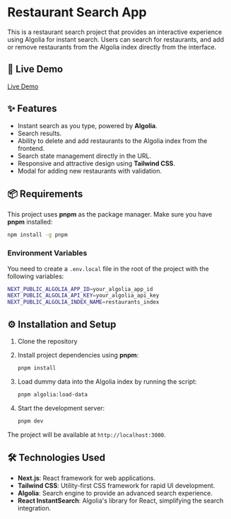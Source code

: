 # Restaurant Search App

This is a restaurant search project that provides an interactive experience using Algolia for instant search. Users can search for restaurants, and add or remove restaurants from the Algolia index directly from the interface.

## 🚀 Live Demo

[Live Demo](https://algolia-search-app.vercel.app/)

## ✨ Features

- Instant search as you type, powered by **Algolia**.
- Search results.
- Ability to delete and add restaurants to the Algolia index from the frontend.
- Search state management directly in the URL.
- Responsive and attractive design using **Tailwind CSS**.
- Modal for adding new restaurants with validation.

## 📦 Requirements

This project uses **pnpm** as the package manager. Make sure you have **pnpm** installed:

```bash
npm install -g pnpm
```

### Environment Variables

You need to create a `.env.local` file in the root of the project with the following variables:

```bash
NEXT_PUBLIC_ALGOLIA_APP_ID=your_algolia_app_id
NEXT_PUBLIC_ALGOLIA_API_KEY=your_algolia_api_key
NEXT_PUBLIC_ALGOLIA_INDEX_NAME=restaurants_index
```

## ⚙️ Installation and Setup

1. Clone the repository

2. Install project dependencies using **pnpm**:

   ```bash
   pnpm install
   ```

3. Load dummy data into the Algolia index by running the script:

   ```bash
   pnpm algolia:load-data
   ```

4. Start the development server:

   ```bash
   pnpm dev
   ```

The project will be available at `http://localhost:3000`.

## 🛠 Technologies Used

- **Next.js**: React framework for web applications.
- **Tailwind CSS**: Utility-first CSS framework for rapid UI development.
- **Algolia**: Search engine to provide an advanced search experience.
- **React InstantSearch**: Algolia's library for React, simplifying the search integration.
